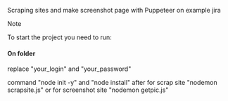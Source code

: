Scraping sites and make screenshot page with Puppeteer on example jira 

> [!NOTE]
> To start the project you need to run:

#### On folder
replace "your_login" and "your_password" 
>
command "node init -y" and "node install"
after for scrap site "nodemon scrapsite.js"
or for screenshot site "nodemon getpic.js"

